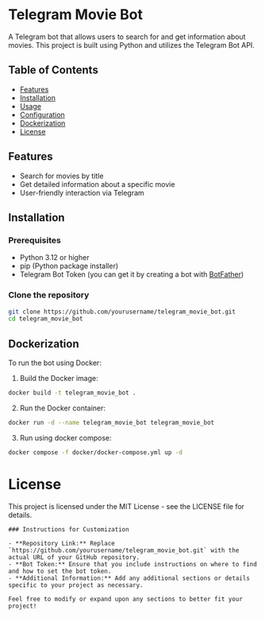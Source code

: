 # Telegram Movie Bot

A Telegram bot that allows users to search for and get information about movies. This project is built using Python and utilizes the Telegram Bot API.

## Table of Contents

- [Features](#features)
- [Installation](#installation)
- [Usage](#usage)
- [Configuration](#configuration)
- [Dockerization](#dockerization)
- [License](#license)

## Features

- Search for movies by title
- Get detailed information about a specific movie
- User-friendly interaction via Telegram

## Installation

### Prerequisites

- Python 3.12 or higher
- pip (Python package installer)
- Telegram Bot Token (you can get it by creating a bot with [BotFather](https://core.telegram.org/bots#botfather))

### Clone the repository

```bash
git clone https://github.com/yourusername/telegram_movie_bot.git
cd telegram_movie_bot
```

## Dockerization

To run the bot using Docker:

1. Build the Docker image:
```sh
docker build -t telegram_movie_bot .
```

2. Run the Docker container:
```sh
docker run -d --name telegram_movie_bot telegram_movie_bot
```

3. Run using docker compose:
```sh
docker compose -f docker/docker-compose.yml up -d
```

# License
This project is licensed under the MIT License - see the LICENSE file for details.

```vbnet
### Instructions for Customization

- **Repository Link:** Replace `https://github.com/yourusername/telegram_movie_bot.git` with the actual URL of your GitHub repository.
- **Bot Token:** Ensure that you include instructions on where to find and how to set the bot token.
- **Additional Information:** Add any additional sections or details specific to your project as necessary.

Feel free to modify or expand upon any sections to better fit your project!
```
